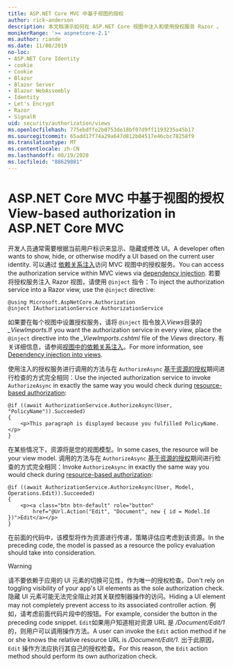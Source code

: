 ```yaml
---
title: ASP.NET Core MVC 中基于视图的授权
author: rick-anderson
description: 本文档演示如何在 ASP.NET Core 视图中注入和使用授权服务 Razor 。
monikerRange: '>= aspnetcore-2.1'
ms.author: riande
ms.date: 11/08/2019
no-loc:
- ASP.NET Core Identity
- cookie
- Cookie
- Blazor
- Blazor Server
- Blazor WebAssembly
- Identity
- Let's Encrypt
- Razor
- SignalR
uid: security/authorization/views
ms.openlocfilehash: 775ebdffe2b0753de18bf07d9ff1193235a45b17
ms.sourcegitcommit: 65add17f74a29a647d812b04517e46cbc78258f9
ms.translationtype: MT
ms.contentlocale: zh-CN
ms.lasthandoff: 08/19/2020
ms.locfileid: "88629881"
---
```

# <a name="view-based-authorization-in-aspnet-core-mvc"></a><span data-ttu-id="329ef-103">ASP.NET Core MVC 中基于视图的授权</span><span class="sxs-lookup"><span data-stu-id="329ef-103">View-based authorization in ASP.NET Core MVC</span></span>

<span data-ttu-id="329ef-104">开发人员通常需要根据当前用户标识来显示、隐藏或修改 UI。</span><span class="sxs-lookup"><span data-stu-id="329ef-104">A developer often wants to show, hide, or otherwise modify a UI based on the current user identity.</span></span> <span data-ttu-id="329ef-105">可以通过 [依赖关系注入](xref:fundamentals/dependency-injection)访问 MVC 视图中的授权服务。</span><span class="sxs-lookup"><span data-stu-id="329ef-105">You can access the authorization service within MVC views via [dependency injection](xref:fundamentals/dependency-injection).</span></span> <span data-ttu-id="329ef-106">若要将授权服务注入 Razor 视图，请使用 `@inject` 指令：</span><span class="sxs-lookup"><span data-stu-id="329ef-106">To inject the authorization service into a Razor view, use the `@inject` directive:</span></span>

```cshtml
@using Microsoft.AspNetCore.Authorization
@inject IAuthorizationService AuthorizationService
```

<span data-ttu-id="329ef-107">如果要在每个视图中设置授权服务，请将 `@inject` 指令放入*Views*目录的 *_ViewImports.*</span><span class="sxs-lookup"><span data-stu-id="329ef-107">If you want the authorization service in every view, place the `@inject` directive into the *_ViewImports.cshtml* file of the *Views* directory.</span></span> <span data-ttu-id="329ef-108">有关详细信息，请参阅[视图中的依赖关系注入](xref:mvc/views/dependency-injection)。</span><span class="sxs-lookup"><span data-stu-id="329ef-108">For more information, see [Dependency injection into views](xref:mvc/views/dependency-injection).</span></span>

<span data-ttu-id="329ef-109">使用注入的授权服务进行调用的方法与在 `AuthorizeAsync` [基于资源的授权](xref:security/authorization/resourcebased#security-authorization-resource-based-imperative)期间进行检查的方式完全相同：</span><span class="sxs-lookup"><span data-stu-id="329ef-109">Use the injected authorization service to invoke `AuthorizeAsync` in exactly the same way you would check during [resource-based authorization](xref:security/authorization/resourcebased#security-authorization-resource-based-imperative):</span></span>

```cshtml
@if ((await AuthorizationService.AuthorizeAsync(User, "PolicyName")).Succeeded)
{
    <p>This paragraph is displayed because you fulfilled PolicyName.</p>
}
```

<span data-ttu-id="329ef-110">在某些情况下，资源将是您的视图模型。</span><span class="sxs-lookup"><span data-stu-id="329ef-110">In some cases, the resource will be your view model.</span></span> <span data-ttu-id="329ef-111">调用的方法与在 `AuthorizeAsync` [基于资源的授权](xref:security/authorization/resourcebased#security-authorization-resource-based-imperative)期间进行检查的方式完全相同：</span><span class="sxs-lookup"><span data-stu-id="329ef-111">Invoke `AuthorizeAsync` in exactly the same way you would check during [resource-based authorization](xref:security/authorization/resourcebased#security-authorization-resource-based-imperative):</span></span>

```cshtml
@if ((await AuthorizationService.AuthorizeAsync(User, Model, Operations.Edit)).Succeeded)
{
    <p><a class="btn btn-default" role="button"
        href="@Url.Action("Edit", "Document", new { id = Model.Id })">Edit</a></p>
}
```

<span data-ttu-id="329ef-112">在前面的代码中，该模型将作为资源进行传递，策略评估应考虑到该资源。</span><span class="sxs-lookup"><span data-stu-id="329ef-112">In the preceding code, the model is passed as a resource the policy evaluation should take into consideration.</span></span>

> [!WARNING]
> <span data-ttu-id="329ef-113">请不要依赖于应用的 UI 元素的切换可见性，作为唯一的授权检查。</span><span class="sxs-lookup"><span data-stu-id="329ef-113">Don't rely on toggling visibility of your app's UI elements as the sole authorization check.</span></span> <span data-ttu-id="329ef-114">隐藏 UI 元素可能无法完全阻止对其关联控制器操作的访问。</span><span class="sxs-lookup"><span data-stu-id="329ef-114">Hiding a UI element may not completely prevent access to its associated controller action.</span></span> <span data-ttu-id="329ef-115">例如，请考虑前面代码片段中的按钮。</span><span class="sxs-lookup"><span data-stu-id="329ef-115">For example, consider the button in the preceding code snippet.</span></span> <span data-ttu-id="329ef-116">`Edit`如果用户知道相对资源 URL 是 */Document/Edit/1*的，则用户可以调用操作方法。</span><span class="sxs-lookup"><span data-stu-id="329ef-116">A user can invoke the `Edit` action method if he or she knows the relative resource URL is */Document/Edit/1*.</span></span> <span data-ttu-id="329ef-117">出于此原因， `Edit` 操作方法应执行其自己的授权检查。</span><span class="sxs-lookup"><span data-stu-id="329ef-117">For this reason, the `Edit` action method should perform its own authorization check.</span></span>
